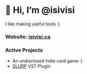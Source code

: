 # 👋 Hi, I’m @isivisi
I like making useful tools :)

### Website: [isivisi.ca](https://isivisi.ca)

### Active Projects
- An undisclosed indie card game :)
- [SLURP](https://isivisi.ca/slurp.html) VST Plugin
